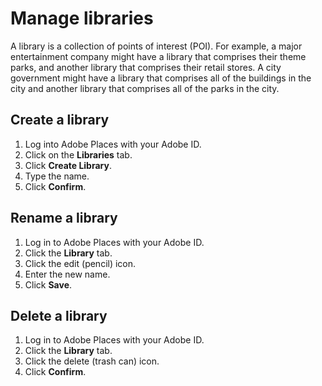 # Manage libraries

A library is a collection of points of interest \(POI\). For example, a major entertainment company might have a library that comprises their theme parks, and another library that comprises their retail stores. A city government might have a library that comprises all of the buildings in the city and another library that comprises all of the parks in the city. 

## Create a library

1. Log into Adobe Places with your Adobe ID.
2. Click on the **Libraries** tab.
3. Click **Create Library**.
4. Type the name.
5. Click **Confirm**.

## Rename a library

1. Log in to Adobe Places with your Adobe ID.
2. Click the **Library** tab.
3. Click the edit \(pencil\) icon.
4. Enter the new name.
5. Click **Save**.

## Delete a library

1. Log in to Adobe Places with your Adobe ID.
2. Click the **Library** tab.
3. Click the delete \(trash can\) icon.
4. Click **Confirm**.

